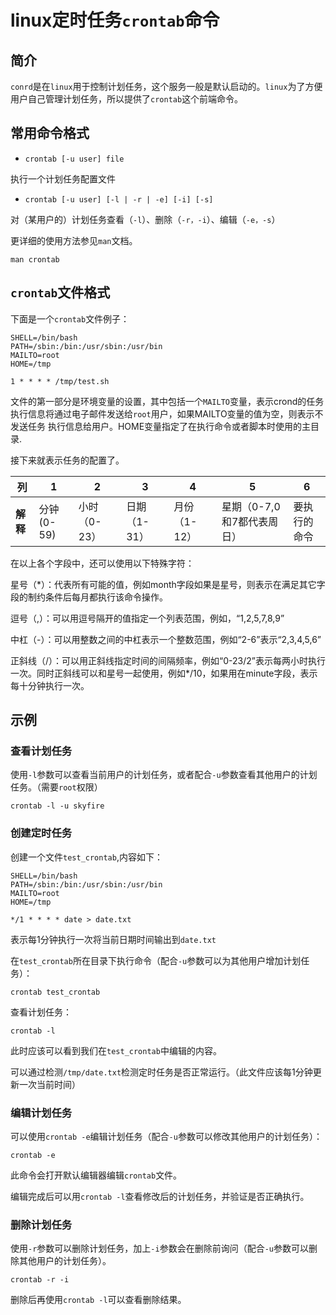 # linux定时任务`crontab`命令

## 简介

`conrd`是在`linux`用于控制计划任务，这个服务一般是默认启动的。`linux`为了方便用户自己管理计划任务，所以提供了`crontab`这个前端命令。

## 常用命令格式

* `crontab [-u user] file`

执行一个计划任务配置文件

* `crontab [-u user] [-l | -r | -e] [-i] [-s]`

对（某用户的）计划任务查看（`-l`）、删除（`-r，-i`）、编辑（`-e，-s`）

更详细的使用方法参见`man`文档。

```shell
man crontab
```



## `crontab`文件格式

下面是一个`crontab`文件例子：

```shell
SHELL=/bin/bash
PATH=/sbin:/bin:/usr/sbin:/usr/bin
MAILTO=root
HOME=/tmp

1 * * * * /tmp/test.sh
```

文件的第一部分是环境变量的设置，其中包括一个`MAILTO`变量，表示crond的任务执行信息将通过电子邮件发送给`root`用户，如果MAILTO变量的值为空，则表示不发送任务 执行信息给用户。HOME变量指定了在执行命令或者脚本时使用的主目录.

接下来就表示任务的配置了。

| **列**   | 1          | 2            | 3            | 4            | 5                          | 6            |
| -------- | ---------- | ------------ | ------------ | ------------ | -------------------------- | ------------ |
| **解释** | 分钟(0-59) | 小时（0-23） | 日期（1-31） | 月份（1-12） | 星期（0-7,0和7都代表周日） | 要执行的命令 |

在以上各个字段中，还可以使用以下特殊字符：

星号（*）：代表所有可能的值，例如month字段如果是星号，则表示在满足其它字段的制约条件后每月都执行该命令操作。

逗号（,）：可以用逗号隔开的值指定一个列表范围，例如，“1,2,5,7,8,9”

中杠（-）：可以用整数之间的中杠表示一个整数范围，例如“2-6”表示“2,3,4,5,6”

正斜线（/）：可以用正斜线指定时间的间隔频率，例如“0-23/2”表示每两小时执行一次。同时正斜线可以和星号一起使用，例如*/10，如果用在minute字段，表示每十分钟执行一次。

## 示例

### 查看计划任务

使用`-l`参数可以查看当前用户的计划任务，或者配合`-u`参数查看其他用户的计划任务。（需要`root`权限）

```shell
crontab -l -u skyfire
```

### 创建定时任务

创建一个文件`test_crontab`,内容如下：

```shell
SHELL=/bin/bash
PATH=/sbin:/bin:/usr/sbin:/usr/bin
MAILTO=root
HOME=/tmp

*/1 * * * * date > date.txt

```

表示每1分钟执行一次将当前日期时间输出到`date.txt`

在`test_crontab`所在目录下执行命令（配合`-u`参数可以为其他用户增加计划任务）：

```shell
crontab test_crontab
```

查看计划任务：

```shell
crontab -l
```

此时应该可以看到我们在`test_crontab`中编辑的内容。

可以通过检测`/tmp/date.txt`检测定时任务是否正常运行。（此文件应该每1分钟更新一次当前时间）

### 编辑计划任务

可以使用`crontab -e`编辑计划任务（配合`-u`参数可以修改其他用户的计划任务）：

```shell
crontab -e
```

此命令会打开默认编辑器编辑`crontab`文件。

编辑完成后可以用`crontab -l`查看修改后的计划任务，并验证是否正确执行。

### 删除计划任务

使用`-r`参数可以删除计划任务，加上`-i`参数会在删除前询问（配合`-u`参数可以删除其他用户的计划任务）。

```shell
crontab -r -i
```

删除后再使用`crontab -l`可以查看删除结果。